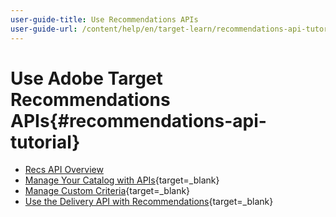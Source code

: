 ```yaml
---
user-guide-title: Use Recommendations APIs
user-guide-url: /content/help/en/target-learn/recommendations-api-tutorial/recs-api-overview.html
---
```


# Use Adobe Target Recommendations APIs{#recommendations-api-tutorial}

+ [Recs API Overview](recs-api-overview.md)
+ [Manage Your Catalog with APIs](https://developer.adobe.com/target/before-administer/recs-api/manage-catalog/){target=_blank}
+ [Manage Custom Criteria](https://developer.adobe.com/target/before-administer/recs-api/manage-custom-criteria/){target=_blank}
+ [Use the Delivery API with Recommendations](https://developer.adobe.com/target/before-administer/recs-api/fetch-recs-server-side-delivery-api/){target=_blank}

<!--+ [Debug API calls](6debug.md)
+ [Download the Calculated Recommendations CSV](7download-calc-recs-csv.md)-->

<!--
+ Managing your Catalog with APIs{#manage-catalog}
  + [Create and update items](manage-catalog/saveEntities.md)
  + [Delete items](manage-catalog/deleteEntities.md)
  + [Delete All Items](manage-catalog/concepts.md)
  + [Get item details](manage-catalog/base-implementation.md)
+ Managing Custom Criteria{#use-cases}
  + [Home Page](use-cases/home-page.md)
  + [Product Pages](use-cases/product-pages.md)
  + [Category Pages](use-cases/category-pages.md)
  + [Add to Cart Modals](use-cases/add-to-cart-modals.md)
  + [Cart Page](use-cases/cart-page.md)
  + [Order Confirmation Page](use-cases/order-confirmation-page.md)-->
